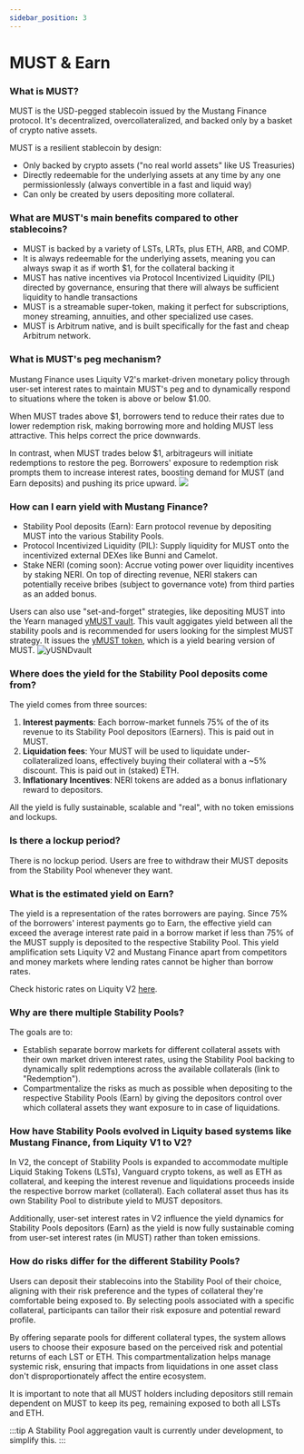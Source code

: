 ```yaml
---
sidebar_position: 3
---
```



# MUST & Earn

### What is MUST?

MUST is the USD-pegged stablecoin issued by the Mustang Finance protocol. It's decentralized, overcollateralized, and backed only by a basket of crypto native assets.

MUST is a resilient stablecoin by design:

* Only backed by crypto assets ("no real world assets" like US Treasuries)
* Directly redeemable for the underlying assets at any time by any one permissionlessly (always convertible in a fast and liquid way)
* Can only be created by users depositing more collateral. 

### What are MUST's main benefits compared to other stablecoins?

* MUST is backed by a variety of LSTs, LRTs, plus ETH, ARB, and COMP.
* It is always redeemable for the underlying assets, meaning you can always swap it as if worth $1, for the collateral backing it
* MUST has native incentives via Protocol Incentivized Liquidity (PIL) directed by governance, ensuring that there will always be sufficient liquidity to handle transactions
* MUST is a streamable super-token, making it perfect for subscriptions, money streaming, annuities, and other specialized use cases.
* MUST is Arbitrum native, and is built specifically for the fast and cheap Arbitrum network.

### What is MUST's peg mechanism?

Mustang Finance uses Liquity V2's market-driven monetary policy through user-set interest rates to maintain MUST's peg and to dynamically respond to situations where the token is above or below $1.00.

When MUST trades above $1, borrowers tend to reduce their rates due to lower redemption risk, making borrowing more and holding MUST less attractive. This helps correct the price downwards.

In contrast, when MUST trades below $1, arbitrageurs will initiate redemptions to restore the peg. Borrowers' exposure to redemption risk prompts them to increase interest rates, boosting demand for MUST (and Earn deposits) and pushing its price upward.
![](https://docs.liquity.org/~gitbook/image?url=https%3A%2F%2F2342324437-files.gitbook.io%2F%7E%2Ffiles%2Fv0%2Fb%2Fgitbook-x-prod.appspot.com%2Fo%2Fspaces%252FE2A1Xrcj7XasxOiotWky%252Fuploads%252FOPagS0zx2PSCiAFmH8Uq%252Flight%2520-%2520BOLD%2520peg%2520mechanism.png%3Falt%3Dmedia%26token%3Dfcc3163a-a96d-4085-a1ea-d5c4606ab3b7&width=768&dpr=4&quality=100&sign=37ed4c8c&sv=2)

### How can I earn yield with Mustang Finance?

* Stability Pool deposits (Earn): Earn protocol revenue by depositing MUST into the various Stability Pools.
* Protocol Incentivized Liquidity (PIL): Supply liquidity for MUST onto the incentivized external DEXes like Bunni and Camelot. 
* Stake NERI (coming soon): Accrue voting power over liquidity incentives by staking NERI. On top of directing revenue, NERI stakers can potentially receive bribes (subject to governance vote) from third parties as an added bonus.

Users can also use "set-and-forget" strategies, like depositing MUST into the Yearn managed [yMUST vault](https://app.must.finance/earn/ymust). This vault aggigates yield between all the  stability pools and is recommended for users looking for the simplest MUST strategy. It issues the [yMUST token](https://arbiscan.io/address/0x252b965400862d94bda35fecf7ee0f204a53cc36), which is a yield bearing version of MUST.
![yUSNDvault](/img/yUSNDvault.png)

### Where does the yield for the Stability Pool deposits come from?

The yield comes from three sources:

1. **Interest payments**: Each borrow-market funnels 75% of the of its revenue to its Stability Pool depositors (Earners). This is paid out in MUST.
2. **Liquidation fees**: Your MUST will be used to liquidate under-collateralized loans, effectively buying their collateral with a \~5% discount. This is paid out in (staked) ETH.
3. **Inflationary Incentives**: NERI tokens are added as a bonus inflationary reward to depositors.

All the yield is fully sustainable, scalable and "real", with no token emissions and lockups.

### Is there a lockup period? 

There is no lockup period. Users are free to withdraw their MUST deposits from the Stability Pool whenever they want.

### What is the estimated yield on Earn? 

The yield is a representation of the rates borrowers are paying. Since 75% of the borrowers' interest payments go to Earn, the effective yield can exceed the average interest rate paid in a borrow market if less than 75% of the MUST supply is deposited to the respective Stability Pool. This yield amplification sets Liquity V2 and Mustang Finance apart from competitors and money markets where lending rates cannot be higher than borrow rates.

Check historic rates on Liquity V2 [here](https://dune.com/liquity/liquity-v2#interest-rates).

### Why are there multiple Stability Pools?

The goals are to:

* Establish separate borrow markets for different collateral assets with their own market driven interest rates, using the Stability Pool backing to dynamically split redemptions across the available collaterals (link to "Redemption").
* Compartmentalize the risks as much as possible when depositing to the respective Stability Pools (Earn) by giving the depositors control over which collateral assets they want exposure to in case of liquidations.

### How have Stability Pools evolved in Liquity based systems like Mustang Finance, from Liquity V1 to V2?

In V2, the concept of Stability Pools is expanded to accommodate multiple Liquid Staking Tokens (LSTs), Vanguard crypto tokens, as well as ETH as collateral, and keeping the interest revenue and liquidations proceeds inside the respective borrow market (collateral). Each collateral asset thus has its own Stability Pool to distribute yield to MUST depositors.

Additionally, user-set interest rates in V2 influence the yield dynamics for  Stability Pools depositors (Earn) as the yield is now fully sustainable coming from user-set interest rates (in MUST) rather than token emissions.

### How do risks differ for the different Stability Pools?

Users can deposit their stablecoins into the Stability Pool of their choice, aligning with their risk preference and the types of collateral they're comfortable being exposed to. By selecting pools associated with a specific collateral, participants can tailor their risk exposure and potential reward profile.

By offering separate pools for different collateral types, the system allows users to choose their exposure based on the perceived risk and potential returns of each LST or ETH. This compartmentalization helps manage systemic risk, ensuring that impacts from liquidations in one asset class don't disproportionately affect the entire ecosystem.

It is important to note that all MUST holders including depositors still remain dependent on MUST to keep its peg, remaining exposed to both all LSTs and ETH.


:::tip
A Stability Pool aggregation vault is currently under development, to simplify this.
:::
